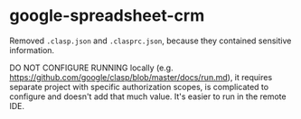 # google-spreadsheet-crm

Removed `.clasp.json` and `.clasprc.json`, because they contained sensitive information.

DO NOT CONFIGURE RUNNING locally (e.g. https://github.com/google/clasp/blob/master/docs/run.md), it requires separate project with specific authorization scopes, is complicated to configure and doesn't add that much value. It's easier to run in the remote IDE.
